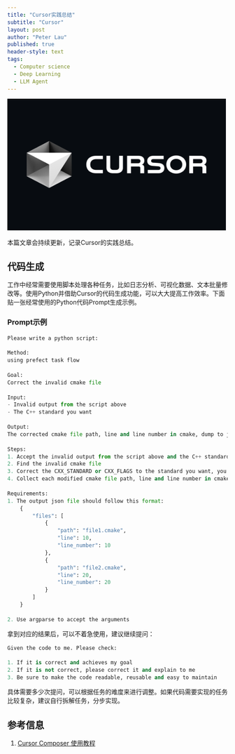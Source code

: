 ```yaml
---
title: "Cursor实践总结"
subtitle: "Cursor"
layout: post
author: "Peter Lau"
published: true
header-style: text
tags:
  - Computer science
  - Deep Learning
  - LLM Agent
---
```


<div>
  <img class="cursor" src="/img/cursor/Cursor-AI.jpg" width="500" height="300" alt="Cursor practice">
</div>

本篇文章会持续更新，记录Cursor的实践总结。

## 代码生成

工作中经常需要使用脚本处理各种任务，比如日志分析、可视化数据、文本批量修改等。使用Python并借助Cursor的代码生成功能，可以大大提高工作效率。下面贴一张经常使用的Python代码Prompt生成示例。

### Prompt示例

```python
Please write a python script:

Method:
using prefect task flow

Goal: 
Correct the invalid cmake file

Input: 
- Invalid output from the script above
- The C++ standard you want

Output: 
The corrected cmake file path, line and line number in cmake, dump to json file

Steps:
1. Accept the invalid output from the script above and the C++ standard you want, use argparse to accept the arguments
2. Find the invalid cmake file
3. Correct the CXX_STANDARD or CXX_FLAGS to the standard you want, you may need to use pattern matching
4. Collect each modified cmake file path, line and line number in cmake, dump into json file

Requirements:
1. The output json file should follow this format:
    {
        "files": [
            {
                "path": "file1.cmake",
                "line": 10,
                "line_number": 10
            },
            {
                "path": "file2.cmake",
                "line": 20,
                "line_number": 20
            }
        ]
    }

2. Use argparse to accept the arguments
```

拿到对应的结果后，可以不着急使用，建议继续提问：

```python
Given the code to me. Please check:

1. If it is correct and achieves my goal
2. If it is not correct, please correct it and explain to me
3. Be sure to make the code readable, reusable and easy to maintain
```

具体需要多少次提问，可以根据任务的难度来进行调整。如果代码需要实现的任务比较复杂，建议自行拆解任务，分步实现。


## 参考信息

1. [Cursor Composer 使用教程](https://www.youtube.com/watch?v=Tm_2RZm8JB8)

